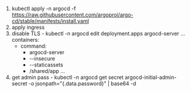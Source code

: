 1) kubectl apply -n argocd -f https://raw.githubusercontent.com/argoproj/argo-cd/stable/manifests/install.yaml
2) apply ingress
3) disable TLS - kubectl -n argocd edit deployment.apps argocd-server
    ...
    containers:
    - command:
      - argocd-server
      - --insecure
      - --staticassets
      - /shared/app
    ...
4) get admin pass - kubectl -n argocd get secret argocd-initial-admin-secret -o jsonpath="{.data.password}" | base64 -d
